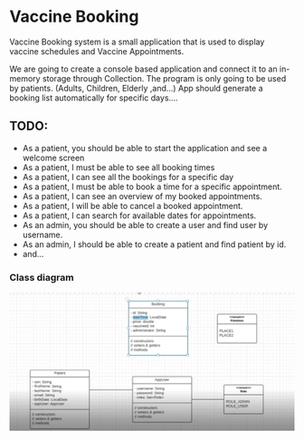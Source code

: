 # Vaccine Booking

Vaccine Booking system is a small application that is used to display vaccine schedules and Vaccine Appointments.

We are going to create a console based application and connect it to an in-memory storage through Collection.
The program is only going to be used by patients. (Adults, Children, Elderly ,and...)
App should generate a booking list automatically for specific days....

## TODO:
-  As a patient, you should be able to start the application and see a welcome screen
-  As a patient, I must be able to see all booking times
-  As a patient, I can see all the bookings for a specific day
-  As a patient, I must be able to book a time for a specific appointment.
-  As a patient, I can see an overview of my booked appointments.
-  As a patient, I will be able to cancel a booked appointment.
-  As a patient, I can search for available dates for appointments.
-  As an admin, you should be able to create a user and find user by username.
-  As an admin, I should be able to create a patient and find patient by id.
-  and...

### Class diagram
![class-diagram](/image/domain_model.png)